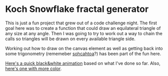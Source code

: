 # Koch Snowflake fractal generator

This is just a fun project that grew out of a code challenge night.  The first goal here was to create a function that could draw an equilateral triangle of any size at any angle.  Then I was going to try to work out a way to chain the calls so triangles will be drawn on every available triangle side.

Working out how to draw on the canvas element as well as getting back into some trigonometry (rememeber [sohcahtoa](http://mathworld.wolfram.com/SOHCAHTOA.html)?) has been part of the fun here.

[Here's a quick black&white animation][jkio1] based on what I've done so far. Also, [here's one with more color][jkio2].


   [jkio1]: <http://joelkraft.github.io/fractals/bw/>
   [jkio2]: <http://joelkraft.github.io/fractals/color/>

  
